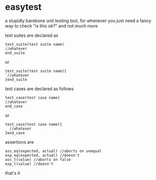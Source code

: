 # easytest
a stupidly barebone unit testing tool, for whenever you just need a fancy way to check "is this ok?" and not much more

test suites are declared as
```
test_suite(test suite name)
//whatever
end_suite
```
or
```
test_suite(test suite name){
`//whatever
}end_suite
```

test cases are declared as follows
```
test_case(test case name)
//whatever
end_case
```
or
```
test_case(test case name){
  //whatever
}end_case
```

assertions are
```
ass_eq(expected, actual) //aborts on unequal
exp_eq(expected, actual) //doesn't
ass_t(value) //aborts on false
exp_t(value) //doesn't
```
that's it
